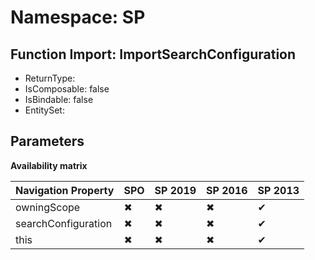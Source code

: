 # Namespace: SP

## Function Import: ImportSearchConfiguration

- ReturnType: 
- IsComposable: false
- IsBindable: false
- EntitySet: 

## Parameters

**Availability matrix**

Navigation Property | SPO | SP 2019 | SP 2016 | SP 2013
----------|-----|---------|---------|--------
owningScope | ✖ | ✖ | ✖ | ✔
searchConfiguration | ✖ | ✖ | ✖ | ✔
this | ✖ | ✖ | ✖ | ✔
